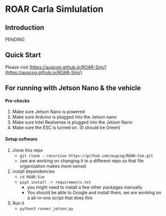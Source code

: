 # ROAR Carla Simlulation

## Introduction
PENDING 

## Quick Start
Please visit [https://augcog.github.io/ROAR-Sim/](https://augcog.github.io/ROAR-Sim/)

## For running with Jetson Nano & the vehicle

#### Pre-checks
1. Make sure Jetson Nano is powered
2. Make sure Arduino is plugged into the Jetson nano
3. Make sure Intel Realsense is plugged into the Jetson Nano
4. Make sure the ESC is turned on. (It should be Green)

#### Setup software
1. clone this repo
    - `git clone --recursive https://github.com/augcog/ROAR-Sim.git`
    - (we are working on changing it to a different repo so that file organization makes more sense) 
2. install dependencies
    - `cd ROAR-Sim` 
    - `pip3 install -r requirements.txt`
        - you might need to install a few other packages manually
        - You should be able to Google and install them, we are working on a all-in-one script that does this
3. Run it
    - `python3 runner_jetson.py`
    
